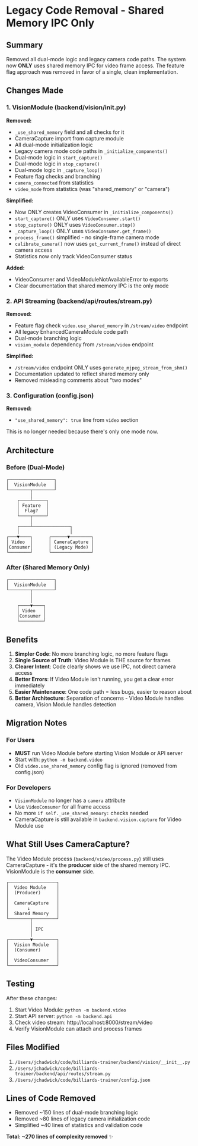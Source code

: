 # Legacy Code Removal - Shared Memory IPC Only

## Summary

Removed all dual-mode logic and legacy camera code paths. The system now **ONLY** uses shared memory IPC for video frame access. The feature flag approach was removed in favor of a single, clean implementation.

## Changes Made

### 1. VisionModule (backend/vision/__init__.py)

**Removed:**
- `_use_shared_memory` field and all checks for it
- CameraCapture import from capture module
- All dual-mode initialization logic
- Legacy camera mode code paths in `_initialize_components()`
- Dual-mode logic in `start_capture()`
- Dual-mode logic in `stop_capture()`
- Dual-mode logic in `_capture_loop()`
- Feature flag checks and branching
- `camera_connected` from statistics
- `video_mode` from statistics (was "shared_memory" or "camera")

**Simplified:**
- Now ONLY creates VideoConsumer in `_initialize_components()`
- `start_capture()` ONLY uses `VideoConsumer.start()`
- `stop_capture()` ONLY uses `VideoConsumer.stop()`
- `_capture_loop()` ONLY uses `VideoConsumer.get_frame()`
- `process_frame()` simplified - no single-frame camera mode
- `calibrate_camera()` now uses `get_current_frame()` instead of direct camera access
- Statistics now only track VideoConsumer status

**Added:**
- VideoConsumer and VideoModuleNotAvailableError to exports
- Clear documentation that shared memory IPC is the only mode

### 2. API Streaming (backend/api/routes/stream.py)

**Removed:**
- Feature flag check `video.use_shared_memory` in `/stream/video` endpoint
- All legacy EnhancedCameraModule code path
- Dual-mode branching logic
- `vision_module` dependency from `/stream/video` endpoint

**Simplified:**
- `/stream/video` endpoint ONLY uses `generate_mjpeg_stream_from_shm()`
- Documentation updated to reflect shared memory only
- Removed misleading comments about "two modes"

### 3. Configuration (config.json)

**Removed:**
- `"use_shared_memory": true` line from `video` section

This is no longer needed because there's only one mode now.

## Architecture

### Before (Dual-Mode)
```
┌─────────────────┐
│  VisionModule   │
└────────┬────────┘
         │
    ┌────┴─────┐
    │ Feature  │
    │  Flag?   │
    └────┬─────┘
         │
    ┌────┴──────────────┐
    │                   │
┌───▼────┐      ┌──────▼────────┐
│ Video  │      │ CameraCapture │
│Consumer│      │ (Legacy Mode) │
└────────┘      └───────────────┘
```

### After (Shared Memory Only)
```
┌─────────────────┐
│  VisionModule   │
└────────┬────────┘
         │
         │
    ┌────▼────┐
    │ Video   │
    │Consumer │
    └─────────┘
```

## Benefits

1. **Simpler Code**: No more branching logic, no more feature flags
2. **Single Source of Truth**: Video Module is THE source for frames
3. **Clearer Intent**: Code clearly shows we use IPC, not direct camera access
4. **Better Errors**: If Video Module isn't running, you get a clear error immediately
5. **Easier Maintenance**: One code path = less bugs, easier to reason about
6. **Better Architecture**: Separation of concerns - Video Module handles camera, Vision Module handles detection

## Migration Notes

### For Users
- **MUST** run Video Module before starting Vision Module or API server
- Start with: `python -m backend.video`
- Old `video.use_shared_memory` config flag is ignored (removed from config.json)

### For Developers
- `VisionModule` no longer has a `camera` attribute
- Use `VideoConsumer` for all frame access
- No more `if self._use_shared_memory:` checks needed
- CameraCapture is still available in `backend.vision.capture` for Video Module use

## What Still Uses CameraCapture?

The Video Module process (`backend/video/process.py`) still uses CameraCapture - it's the **producer** side of the shared memory IPC. VisionModule is the **consumer** side.

```
┌──────────────────┐
│  Video Module    │
│  (Producer)      │
│                  │
│  CameraCapture   │
│       ↓          │
│  Shared Memory   │
└────────┬─────────┘
         │
         │ IPC
         │
┌────────▼─────────┐
│  Vision Module   │
│  (Consumer)      │
│                  │
│  VideoConsumer   │
└──────────────────┘
```

## Testing

After these changes:
1. Start Video Module: `python -m backend.video`
2. Start API server: `python -m backend.api`
3. Check video stream: http://localhost:8000/stream/video
4. Verify VisionModule can attach and process frames

## Files Modified

1. `/Users/jchadwick/code/billiards-trainer/backend/vision/__init__.py`
2. `/Users/jchadwick/code/billiards-trainer/backend/api/routes/stream.py`
3. `/Users/jchadwick/code/billiards-trainer/config.json`

## Lines of Code Removed

- Removed ~150 lines of dual-mode branching logic
- Removed ~80 lines of legacy camera initialization code
- Simplified ~40 lines of statistics and validation code

**Total: ~270 lines of complexity removed** ✨
